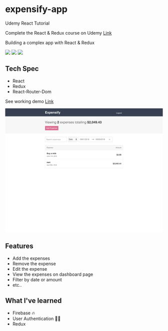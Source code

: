 # expensify-app
Udemy React Tutorial 

Complete the React & Redux course on Udemy [Link](https://www.udemy.com/react-2nd-edition)

Building a complex app with React & Redux
<p>
  <img src="https://res.cloudinary.com/yeondam88/image/upload/v1537633710/react-original.svg" width="50" />
  <img src="https://res.cloudinary.com/yeondam88/image/upload/v1537633665/sass-original.svg" width="50"/>
  <img src="https://res.cloudinary.com/yeondam88/image/upload/v1538025976/webpack-original.svg" width="50" />
</p>

## Tech Spec
- React
- Redux
- React-Router-Dom

See working demo [Link](https://react-redux-expensify-tutorial.herokuapp.com/)

<p>
  <img src="expensify.png" />
</p>

## Features
- Add the expenses
- Remove the expense
- Edit the expense
- View the expenses on dashboard page
- Filter by date or amount
- etc..

## What I've learned
- Firebase 🔥
- User Authentication 👨‍💻
- Redux

